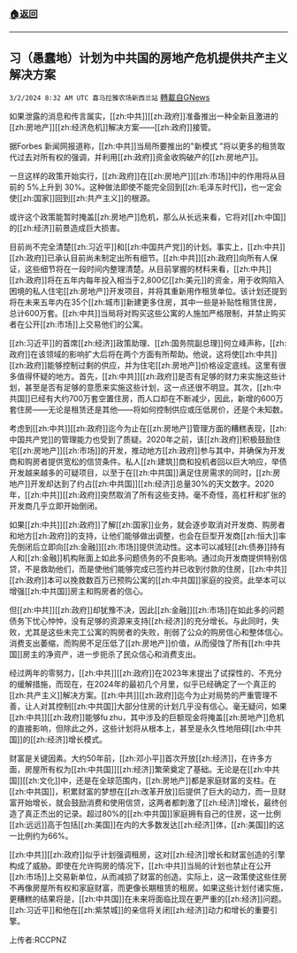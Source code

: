 ###  [:house:返回](README.md)
---


## 习（愚蠢地）计划为中共国的房地产危机提供共产主义解决方案
`3/2/2024 8:32 AM UTC 喜马拉雅农场新西兰站` [轉載自GNews](https://gnews.org/articles/2358596)

如果泄露的消息和传言属实，[[zh:中共]][[zh:政府]]准备推出一种全新且激进的[[zh:房地产]][[zh:经济危机]]解决方案——[[zh:政府]]接管。

据Forbes 新闻网报道称，[[zh:中共]]当局所要推出的"新模式 "将以更多的租赁取代过去对所有权的强调，并利用[[zh:政府]]资金收购破产的[[zh:房地产]]。

一旦这样的政策开始实行，[[zh:政府]]在[[zh:房地产]][[zh:市场]]中的作用将从目前的 5%上升到 30%。这种做法即使不能完全回到[[zh:毛泽东时代]]，也一定会使[[zh:国家]]回到[[zh:共产主义]]的根源。

或许这个政策能暂时掩盖[[zh:房地产]]危机，那么从长远来看，它将对[[zh:中国]]的[[zh:经济]]前景造成巨大损害。

目前尚不完全清楚[[zh:习近平]]和[[zh:中国共产党]]的计划。事实上，[[zh:中共]][[zh:政府]]已承认目前尚未制定出所有细节。[[zh:中共]][[zh:政府]]向所有人保证，这些细节将在一段时间内整理清楚。从目前掌握的材料来看，[[zh:中共]][[zh:政府]]将在五年内每年投入相当于2,800亿[[zh:美元]]的资金，用于收购陷入困境的私人住宅[[zh:房地产]]开发项目，并将其重新用作租赁单位。该计划还提到将在未来五年内在35个[[zh:城市]]新建更多住房，其中一些是补贴性租赁住房，总计600万套。[[zh:中共]]当局将对购买这些公寓的人施加严格限制，并禁止购买者在公开[[zh:市场]]上交易他们的公寓。

[[zh:习近平]]的首席[[zh:经济]]政策助理、[[zh:国务院副总理]]何立峰声称，[[zh:政府]]在该领域的影响扩大后将在两个方面有所帮助。他说，这将使[[zh:中共]][[zh:政府]]能够控制过剩的供应，并为住宅[[zh:房地产]]价格设定底线。这里有很多值得怀疑的地方。首先，[[zh:中共]][[zh:政府]]是否有足够的财力来实施这些计划，甚至是否有足够的意愿来实施这些计划，这一点还很不明显。其次，[[zh:中共国]]已经有大约700万套空置住房，而人口却在不断减少，因此，新增的600万套住房——无论是租赁还是其他——将如何控制供应或压低房价，还是个未知数。

考虑到[[zh:中共]][[zh:政府]]迄今为止在[[zh:房地产]]管理方面的糟糕表现，[[zh:中国共产党]]的管理能力也受到了质疑。2020年之前，该[[zh:政府]]积极鼓励住宅[[zh:房地产]][[zh:市场]]的开发，推动地方[[zh:政府]]参与其中，并确保为开发商和购房者提供宽松的信贷条件。私人[[zh:建筑]]商和投机者回以巨大响应，举债开发越来越多的可疑项目，以至于在[[zh:中共国]]满足住房需求的同时，[[zh:房地产]]开发却达到了约占[[zh:中共国]][[zh:经济]]总量30%的天文数字。2020年，[[zh:中共]][[zh:政府]]突然取消了所有这些支持。毫不奇怪，高杠杆和扩张的开发商几乎立即开始倒闭。

如果[[zh:中共]][[zh:政府]]了解[[zh:国家]]业务，就会逐步取消对开发商、购房者和地方[[zh:政府]]的支持，让他们能够做出调整，也会在巨型开发商[[zh:恒大]]率先倒闭后立即向[[zh:金融]][[zh:市场]]提供流动性。这本可以减轻[[zh:债券]]持有人和[[zh:金融]]机构账面上如此多问题债务的不良影响。通过向开发商提供特别信贷，不是救助他们，而是使他们能够完成已签约并已收到付款的住房，[[zh:中共]][[zh:政府]]本可以挽救数百万已预购公寓的[[zh:中共国]]家庭的投资。此举本可以增强[[zh:中共国]]房主和购房者的信心。

但[[zh:中共]][[zh:政府]]却犹豫不决，因此[[zh:金融]][[zh:市场]]在如此多的问题债务下忧心忡忡，没有足够的资源来支持[[zh:经济]]的充分增长。与此同时，失败，尤其是这些未完工公寓的购房者的失败，削弱了公众的购房信心和整体信心。消费支出萎缩，而购房不足压低了[[zh:房地产]]价值，从而侵蚀了所有[[zh:中共国]]房主的净资产，进一步扼杀了民众信心和消费支出。

经过两年的零努力，[[zh:中共]][[zh:政府]]在2023年末提出了试探性的、不充分的缓解措施，而现在，在2024年的最初几个月里，似乎已经确定了一个真正的[[zh:共产主义]]解决方案。[[zh:中共]][[zh:政府]]迄今为止对局势的严重管理不善，让人对其控制[[zh:中共国]]大部分住房的计划几乎没有信心。毫无疑问，如果[[zh:中共]][[zh:政府]]能够fu zhu，其中涉及的巨额现金将掩盖[[zh:房地产]]危机的直接影响，但除此之外，这些计划将从根本上，甚至是永久性地阻碍[[zh:中共国]]的[[zh:经济]]增长模式。

财富是关键因素。大约50年前，[[zh:邓小平]]首次开放[[zh:经济]]，在许多方面，房屋所有权为[[zh:中共国]][[zh:经济]]繁荣奠定了基础。无论是在[[zh:中共国]][[zh:文化]]中，还是在全球范围内，[[zh:房地产]]都是家庭财富的支柱。在[[zh:中共国]]，积累财富的梦想在[[zh:改革开放]]后提供了巨大的动力，而一旦财富开始增长，就会鼓励消费和使用信贷，这两者都刺激了[[zh:经济]]增长，最终创造了真正杰出的记录。超过80%的[[zh:中共国]]家庭拥有自己的住房，这一比例[[zh:远远]]高于包括[[zh:美国]]在内的大多数发达[[zh:经济]]体，[[zh:美国]]的这一比例约为66%。

[[zh:中共]][[zh:政府]]似乎计划强调租房，这对[[zh:经济]]增长和财富创造的引擎构成了威胁。即使在允许购房的情况下，[[zh:中共]]当局的计划也禁止在公开[[zh:市场]]上交易新单位，从而减损了财富的创造。实际上，这一政策使这些住房不再像房屋所有权和家庭财富，而更像长期租赁的租房。如果这些计划付诸实施，更糟糕的结果将是，[[zh:中共国]]在未来将面临比现在更严重的[[zh:经济]]问题。[[zh:习近平]]和他在[[zh:紫禁城]]的亲信将关闭[[zh:经济]]动力和增长的重要引擎。

上传者:RCCPNZ
